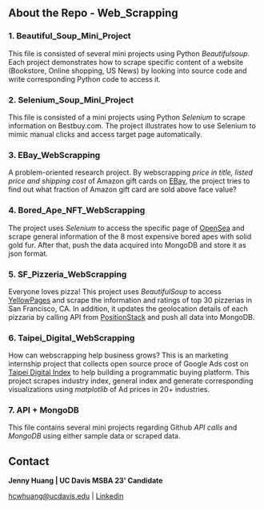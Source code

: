 ## **About the Repo - Web_Scrapping**
### **1. Beautiful_Soup_Mini_Project**
This file is consisted of several mini projects using Python _Beautifulsoup_. Each project demonstrates how to scrape specific content of a website (Bookstore, Online shopping, US News) by looking into source code and write corresponding Python code to access it.

### **2. Selenium_Soup_Mini_Project**
This file is consisted of a mini projects using Python _Selenium_ to scrape information on Bestbuy.com. The project illustrates how to use Selenium to mimic manual clicks and access target page automatically.

### **3. EBay_WebScrapping**
A problem-oriented research project. By webscrapping _price in title, listed price and shipping cost_ of Amazon gift cards on [EBay](https://www.ebay.com/), the project tries to find out what fraction of Amazon gift card are sold above face value?

### **4. Bored_Ape_NFT_WebScrapping**
The project uses _Selenium_ to access the specific page of [OpenSea](https://opensea.io/collection/boredapeyachtclub) and scrape general information of the 8 most expensive bored apes with solid gold fur. After that, push the data acquired into MongoDB and store it as json format. 

### **5. SF_Pizzeria_WebScrapping**
Everyone loves pizza! This project uses _BeautifulSoup_ to access [YellowPages](https://www.yellowpages.com/) and scrape the information and ratings of top 30 pizzerias in San Francisco, CA. In addition, it updates the geolocation details of each pizzaria by calling API from [PositionStack](https://positionstack.com/) and push all data into MongoDB.

### **6. Taipei_Digital_WebScrapping**
How can webscrapping help business grows? This is an marketing internship project that collects open source proce of Google Ads cost on [Taipei Digital Index](https://index.taipeiads.com/) to help building a programmatic buying platform. This project scrapes industry index, general index and generate corresponding visualizations using _matplotlib_ of Ad prices in 20+ industries. 

### **7. API + MongoDB**
This file contains several mini projects regarding Github _API calls_ and _MongoDB_ using either sample data or scraped data.  


## **Contact**
**Jenny Huang | UC Davis MSBA 23' Candidate**

hcwhuang@ucdavis.edu | [Linkedin](https://www.linkedin.com/in/chingwenhuang/)
